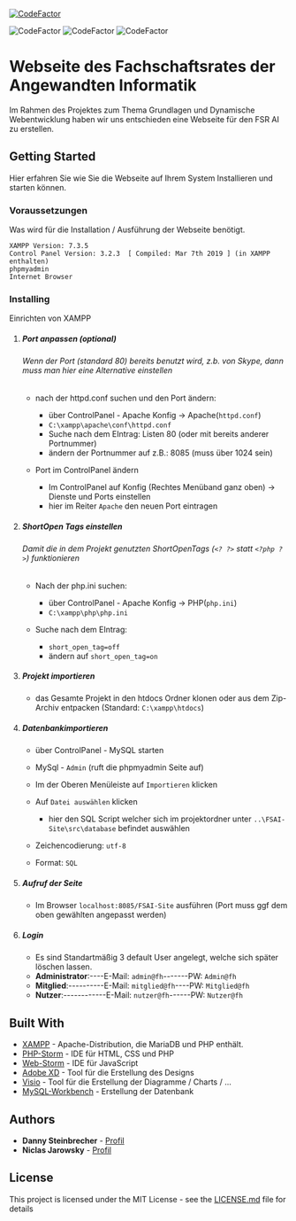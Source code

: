[![CodeFactor](https://www.codefactor.io/repository/github/darthkali/dwp-gwp-project/badge/master?s=17405f65133fc8d0a0ea804b4fb6c4fac532809e)](https://www.codefactor.io/repository/github/darthkali/dwp-gwp-project/overview/master)

![CodeFactor](https://img.shields.io/badge/PHP-7.3.11-blue)
![CodeFactor](https://img.shields.io/badge/xampp-7.3.5-orange)
![CodeFactor](https://img.shields.io/badge/MariaDB-10.4.8-Yellow)



# Webseite des Fachschaftsrates der Angewandten Informatik
Im Rahmen des Projektes zum Thema Grundlagen und Dynamische Webentwicklung haben wir uns entschieden eine Webseite für den FSR AI zu erstellen.

## Getting Started

Hier erfahren Sie wie Sie die Webseite auf Ihrem System Installieren und starten können.

### Voraussetzungen

Was wird für die Installation / Ausführung der Webseite benötigt.

```
XAMPP Version: 7.3.5
Control Panel Version: 3.2.3  [ Compiled: Mar 7th 2019 ] (in XAMPP enthalten)
phpmyadmin
Internet Browser
```

### Installing

Einrichten von XAMPP

1. ##### Port anpassen (optional)

   ###### Wenn der Port (standard 80) bereits benutzt wird, z.b. von Skype, dann muss man hier eine Alternative einstellen

    * nach der httpd.conf suchen und den Port ändern:
        * über ControlPanel - Apache Konfig -> Apache(`httpd.conf`)
        * `C:\xampp\apache\conf\httpd.conf`
        * Suche nach dem EIntrag: Listen 80 (oder mit bereits anderer Portnummer)
        * ändern der Portnummer auf z.B.: 8085 (muss über 1024 sein)

    * Port im ControlPanel ändern
        * Im ControlPanel auf Konfig (Rechtes Menüband ganz oben) -> Dienste und Ports einstellen
        * hier im Reiter `Apache` den neuen Port eintragen

2. ##### ShortOpen Tags einstellen
   ###### Damit die in dem Projekt genutzten ShortOpenTags (`<? ?>` statt `<?php ?>`) funktionieren
   
    * Nach der php.ini suchen:
        * über ControlPanel - Apache Konfig -> PHP(`php.ini`)
        * `C:\xampp\php\php.ini`
    
    * Suche nach dem EIntrag: 
        * `short_open_tag=off`
        * ändern auf `short_open_tag=on`

3. ##### Projekt importieren
    * das Gesamte Projekt in den htdocs Ordner klonen oder aus dem Zip-Archiv entpacken (Standard: `C:\xampp\htdocs`)

4. ##### Datenbankimportieren
    * über ControlPanel - MySQL starten
    * MySql - `Admin` (ruft die phpmyadmin Seite auf)
    * Im der Oberen Menüleiste auf `Importieren` klicken
    * Auf `Datei auswählen` klicken
           
        * hier den SQL Script welcher sich im projektordner unter `..\FSAI-Site\src\database` befindet auswählen
    
    * Zeichencodierung: `utf-8`
    * Format: `SQL`

5. ##### Aufruf der Seite
    * Im Browser `localhost:8085/FSAI-Site` ausführen (Port muss ggf dem oben gewählten angepasst werden)

6. ##### Login
    * Es sind Standartmäßig 3 default User angelegt, welche sich später löschen lassen.
    * **Administrator**:----E-Mail: `admin@fh`-------PW: `Admin@fh`
    * **Mitglied**:----------E-Mail: `mitglied@fh`----PW: `Mitglied@fh`
    * **Nutzer**:------------E-Mail: `nutzer@fh`------PW: `Nutzer@fh`

## Built With

* [XAMPP](https://www.apachefriends.org/de/index.html) - Apache-Distribution, die MariaDB und PHP enthält.
* [PHP-Storm](https://www.jetbrains.com/phpstorm/) - IDE für HTML, CSS und PHP
* [Web-Storm](https://www.jetbrains.com/webstorm/) - IDE für JavaScript
* [Adobe XD](https://www.adobe.com/de/products/xd.html) - Tool für die Erstellung des Designs
* [Visio](https://products.office.com/de-de/visio) - Tool für die Erstellung der Diagramme / Charts / ...
* [MySQL-Workbench](https://www.mysql.com/de/products/workbench/) - Erstellung der Datenbank

## Authors

* **Danny Steinbrecher** - [Profil](https://github.com/darthkali)
* **Niclas Jarowsky** - [Profil](https://github.com/TotalFlash)

## License

This project is licensed under the MIT License - see the [LICENSE.md](LICENSE.md) file for details
